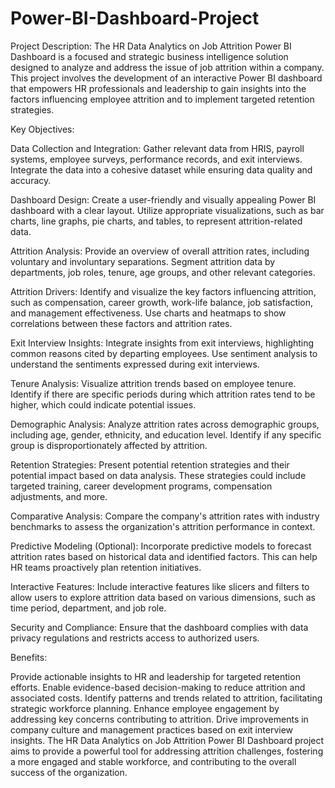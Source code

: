 # Power-BI-Dashboard-Project
Project Description:
The HR Data Analytics on Job Attrition Power BI Dashboard is a focused and strategic business intelligence solution designed to analyze and address the issue of job attrition within a company. This project involves the development of an interactive Power BI dashboard that empowers HR professionals and leadership to gain insights into the factors influencing employee attrition and to implement targeted retention strategies.

Key Objectives:

Data Collection and Integration: Gather relevant data from HRIS, payroll systems, employee surveys, performance records, and exit interviews. Integrate the data into a cohesive dataset while ensuring data quality and accuracy.

Dashboard Design: Create a user-friendly and visually appealing Power BI dashboard with a clear layout. Utilize appropriate visualizations, such as bar charts, line graphs, pie charts, and tables, to represent attrition-related data.

Attrition Analysis: Provide an overview of overall attrition rates, including voluntary and involuntary separations. Segment attrition data by departments, job roles, tenure, age groups, and other relevant categories.

Attrition Drivers: Identify and visualize the key factors influencing attrition, such as compensation, career growth, work-life balance, job satisfaction, and management effectiveness. Use charts and heatmaps to show correlations between these factors and attrition rates.

Exit Interview Insights: Integrate insights from exit interviews, highlighting common reasons cited by departing employees. Use sentiment analysis to understand the sentiments expressed during exit interviews.

Tenure Analysis: Visualize attrition trends based on employee tenure. Identify if there are specific periods during which attrition rates tend to be higher, which could indicate potential issues.

Demographic Analysis: Analyze attrition rates across demographic groups, including age, gender, ethnicity, and education level. Identify if any specific group is disproportionately affected by attrition.

Retention Strategies: Present potential retention strategies and their potential impact based on data analysis. These strategies could include targeted training, career development programs, compensation adjustments, and more.

Comparative Analysis: Compare the company's attrition rates with industry benchmarks to assess the organization's attrition performance in context.

Predictive Modeling (Optional): Incorporate predictive models to forecast attrition rates based on historical data and identified factors. This can help HR teams proactively plan retention initiatives.

Interactive Features: Include interactive features like slicers and filters to allow users to explore attrition data based on various dimensions, such as time period, department, and job role.

Security and Compliance: Ensure that the dashboard complies with data privacy regulations and restricts access to authorized users.

Benefits:

Provide actionable insights to HR and leadership for targeted retention efforts.
Enable evidence-based decision-making to reduce attrition and associated costs.
Identify patterns and trends related to attrition, facilitating strategic workforce planning.
Enhance employee engagement by addressing key concerns contributing to attrition.
Drive improvements in company culture and management practices based on exit interview insights.
The HR Data Analytics on Job Attrition Power BI Dashboard project aims to provide a powerful tool for addressing attrition challenges, fostering a more engaged and stable workforce, and contributing to the overall success of the organization.





